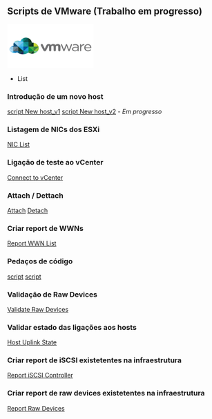 ## Scripts de VMware (Trabalho em progresso)

<img src="https://github.com/dannyfocus/dannyfocus/blob/gh-pages/vmware.jpg" alt="VMware rectangle logo" style="height: 100px; width:200px;"/>


- List
### Introdução de um novo host
[script New host_v1](https://github.com/dannyfocus/dannyfocus/blob/gh-pages/New%20Host_v1.ps1)
[script New host_v2](https://github.com/dannyfocus/dannyfocus/blob/gh-pages/new_host_v2.ps1) - _Em progresso_

### Listagem de NICs dos ESXi
[NIC List](https://github.com/dannyfocus/dannyfocus/blob/gh-pages/NICs%20Report%20(hosts).ps1)

### Ligação de teste ao vCenter
[Connect to vCenter](https://github.com/dannyfocus/dannyfocus/blob/gh-pages/Connect-Vcenters.ps1)

### Attach / Dettach
[Attach](https://github.com/dannyfocus/dannyfocus/blob/gh-pages/Attach-SCSILun.ps1)
[Detach](https://github.com/dannyfocus/dannyfocus/blob/gh-pages/Detatch_LUNs.ps1)

### Criar report de WWNs
[Report WWN List](https://github.com/dannyfocus/dannyfocus/blob/gh-pages/List_WWN's.ps1)

### Pedaços de código
[script](https://github.com/dannyfocus/dannyfocus/blob/gh-pages/Scripts.ps1)
[script](https://github.com/dannyfocus/dannyfocus/blob/gh-pages/Untitled-4.ps1)

### Validação de Raw Devices
[Validate Raw Devices](https://github.com/dannyfocus/dannyfocus/blob/gh-pages/VMWARE_Validate%20RAW%20Devices.ps1)

### Validar estado das ligações aos hosts
[Host Uplink State](https://github.com/dannyfocus/dannyfocus/blob/gh-pages/VMWare_Uplink%20State.ps1)

### Criar report de iSCSI existetentes na infraestrutura
[Report iSCSI Controller](https://github.com/dannyfocus/dannyfocus/blob/gh-pages/iSCSI_controller.ps1)

### Criar report de raw devices existetentes na infraestrutura
[Report Raw Devices](https://github.com/dannyfocus/dannyfocus/blob/gh-pages/list_raw_devices.ps1)
